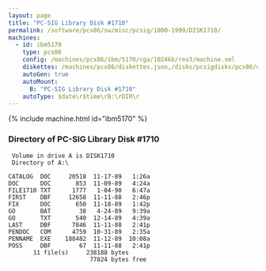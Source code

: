 ```yaml
---
layout: page
title: "PC-SIG Library Disk #1710"
permalink: /software/pcx86/sw/misc/pcsig/1000-1999/DISK1710/
machines:
  - id: ibm5170
    type: pcx86
    config: /machines/pcx86/ibm/5170/cga/1024kb/rev3/machine.xml
    diskettes: /machines/pcx86/diskettes.json,/disks/pcsigdisks/pcx86/diskettes.json
    autoGen: true
    autoMount:
      B: "PC-SIG Library Disk #1710"
    autoType: $date\r$time\rB:\rDIR\r
---
```


{% include machine.html id="ibm5170" %}

### Directory of PC-SIG Library Disk #1710

     Volume in drive A is DISK1710
     Directory of A:\

    CATALOG  DOC     20518  11-17-89   1:26a
    DOC      DOC       853  11-09-89   4:24a
    FILE1710 TXT      1777   1-04-90   6:47a
    FIRST    DBF     12658  11-11-88   2:46p
    FIX      DOC       650  11-18-89   1:42p
    GO       BAT        38   4-24-89   9:39a
    GO       TXT       540  12-14-89   4:39a
    LAST     DBF      7846  11-11-88   2:41p
    PENDOC   COM      4759  10-31-89   2:35a
    PENNAME  EXE    188482  11-12-89  10:08a
    POSS     DBF        67  11-11-88   2:41p
           11 file(s)     238188 bytes
                           77824 bytes free
